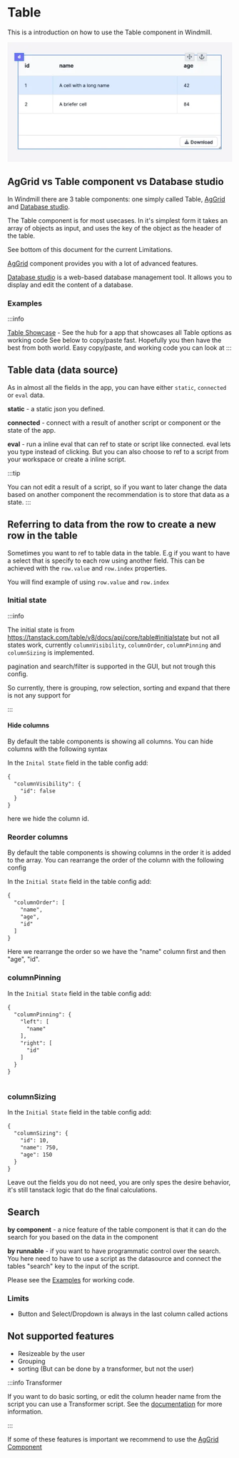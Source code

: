# Table

This is a introduction on how to use the Table component in Windmill.

![Table API](../../../assets/apps/4_app_component_library/table.png.webp)

## AgGrid vs Table component vs Database studio

In Windmill there are 3 table components: one simply called Table,
[AgGrid](../aggrid_table/index.md) and [Database studio](../../../apps/4_app_configuration_settings/database_studio.mdx).

The Table component is for most usecases. In it's simplest form it takes an
array of objects as input, and uses the key of the object as the header of the
table.

See bottom of this document for the current Limitations.
 
[AgGrid](../aggrid_table/index.md) component provides you with a lot of advanced features.

[Database studio](../../../apps/4_app_configuration_settings/database_studio.mdx) is a web-based database management tool. It allows you to display and edit the content of a database.

### Examples

:::info

[Table Showcase](https://hub.windmill.dev/apps/19/table-component-showcase) - See the hub for a app that showcases all Table options as working code
See below to copy/paste fast. Hopefully you then have the best from both world. Easy copy/paste, and working code you can look at
:::

## Table data (data source)

As in almost all the fields in the app, you can have either `static`,
`connected` or `eval` data.

**static** - a static json you defined.

**connected** - connect with a result of another script or component or the
state of the app.

**eval** - run a inline eval that can ref to state or script like connected.
eval lets you type instead of clicking. But you can also choose to ref to a
script from your workspace or create a inline script.

:::tip

You can not edit a result of a script, so if you want to later change the data
based on another component the recommendation is to store that data as a state.
:::

## Referring to data from the row to create a new row in the table

Sometimes you want to ref to table data in the table. E.g if you want to have a
select that is specify to each row using another field. This can be achieved
with the `row.value` and `row.index` properties.

You will find example of using `row.value` and `row.index`

### Initial state

:::info

The initial state is from
https://tanstack.com/table/v8/docs/api/core/table#initialstate but not all
states work, currently `columnVisibility`, `columnOrder`, `columnPinning` and
`columnSizing` is implemented.

pagination and search/filter is supported in the GUI, but not trough this
config.

So currently, there is grouping, row selection, sorting and expand that there is
not any support for

:::

#### Hide columns

By default the table components is showing all columns. You can hide columns
with the following syntax

In the `Inital State` field in the table config add:

```tsx
{
  "columnVisibility": {
    "id": false
  }
}
```

here we hide the column id.

### Reorder columns

By default the table components is showing columns in the order it is added to
the array. You can rearrange the order of the column with the following config

In the `Initial State` field in the table config add:

```tsx
{
  "columnOrder": [
    "name",
    "age",
    "id"
  ]
}
```

Here we rearrange the order so we have the "name" column first and then "age",
"id".

### columnPinning

In the `Initial State` field in the table config add:

```tsx
{
  "columnPinning": {
    "left": [
      "name"
    ],
    "right": [
      "id"
    ]
  }
}


```

### columnSizing

In the `Initial State` field in the table config add:

```tsx
{
  "columnSizing": {
    "id": 10,
    "name": 750,
    "age": 150
  }
}
```

Leave out the fields you do not need, you are only spes the desire behavior, it's still tanstack logic that do the final calculations.

## Search

**by component** - a nice feature of the table component is that it can do the
search for you based on the data in the component

**by runnable** - if you want to have programmatic control over the search. You
here need to have to use a script as the datasource and connect the tables
"search" key to the input of the script.

Please see the [Examples](#examples) for working code.

### Limits

- Button and Select/Dropdown is always in the last column called actions

## Not supported features

- Resizeable by the user
- Grouping
- sorting (But can be done by a transformer, but not the user)

:::info Transformer

If you want to do basic sorting, or edit the column header name from the script
you can use a Transformer script. See the
[documentation](../../../apps/3_app-runnable-panel.mdx#transformer)
for more information.

:::

If some of these features is important we recommend to use the
[AgGrid Component](../aggrid_table/index.md)
